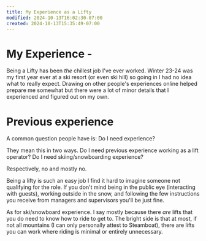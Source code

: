 ```yaml
---
title: My Experience as a Lifty
modified: 2024-10-13T16:02:30-07:00
created: 2024-10-13T15:35:49-07:00
---
```

# My Experience - 
Being a Lifty has been *the* chillest job I've ever worked. 
Winter 23-24 was my first year ever at a ski resort (or even ski hill) so going in I had no idea what to really expect. 
Drawing on other people's experiences online helped prepare me somewhat but there were a lot of minor details that I experienced and figured out on my own.

# Previous experience
A common question people have is: Do I need experience?

They mean this in two ways. 
Do I need previous experience working as a lift operator?
Do I need skiing/snowboarding experience?

Respectively, no and mostly no. 

Being a lifty is such an easy job I find it hard to imagine someone not qualifying for the role. 
If you don't mind being in the public eye (interacting with guests), working outside in the snow, and following the few instructions you receive from managers and supervisors you'll be just fine.

As for ski/snowboard experience. I say mostly because there *are* lifts that you do need to know how to ride to get to. The bright side is that at most, if not all mountains (I can only personally attest to Steamboat), there are lifts you can work where riding is minimal or entirely unnecessary. 
